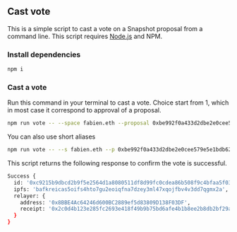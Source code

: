 ## Cast vote

This is a simple script to cast a vote on a Snapshot proposal from a command line. This script requires [Node.js](https://nodejs.org/en/download/) and NPM.

### Install dependencies
```sh
npm i
```

### Cast a vote

Run this command in your terminal to cast a vote. Choice start from 1, which in most case it correspond to approval of a proposal.
```sh
npm run vote -- --space fabien.eth --proposal 0xbe992f0a433d2dbe2e0cee579e5e1bdb625cdcb3a14357ea990c6cdc3e129991 --choice 1
```
You can also use short aliases
```sh
npm run vote -- --s fabien.eth --p 0xbe992f0a433d2dbe2e0cee579e5e1bdb625cdcb3a14357ea990c6cdc3e129991 --c 1
```

This script returns the following response to confirm the vote is successful.
```sh
Success {
  id: '0xc9215b9dbcd2b9f5e2564d1a8080511df8d99fc0cdea86b508f9c4bfaa5f0393',
  ipfs: 'bafkreicas5oifs4hto7gu2eoiqfna7dzey3ml47xqojfbv4v3dd7qgmx2a',
  relayer: {
    address: '0x8BBE4Ac64246d600BC2889ef5d83809D138F03DF',
    receipt: '0x2c0d4b123e285fc2693e418f49b9b75bd6afe4b1b8ee2b8db2bf29a1a9b2917e62c468f788d1aab6bd2ef3b56d0eec0de6200f14506cf2de16bb6a4534487c3d1b'
  }
}
```

